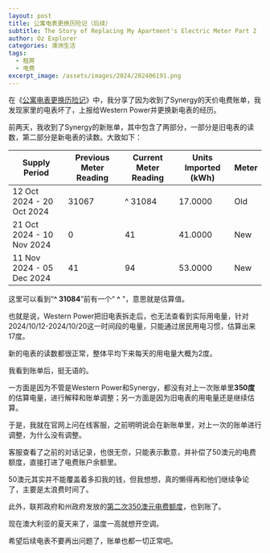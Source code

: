 ```yaml
---
layout: post
title: 公寓电表更换历险记（后续）
subtitle: The Story of Replacing My Apartment's Electric Meter Part 2
author: Oz Explorer
categories: 澳洲生活
tags:
  - 租房
  - 电费
excerpt_image: /assets/images/2024/202406191.png
---
```

在《[公寓电表更换历险记](https://www.ozexplorers.com/澳洲生活/2024/10/22/the-story-of-replacing-my-apartments-electric-meter.html)》中，我分享了因为收到了Synergy的天价电费账单，我发现家里的电表坏了，上报给Western Power并更换新电表的经历。

前两天，我收到了Synergy的新账单，其中包含了两部分，一部分是旧电表的读数，第二部分是新电表的读数。大致如下：

| Supply Period             | Previous Meter Reading | Current Meter Reading | Units Imported (kWh) | Meter |
| ------------------------- | ---------------------- | --------------------- | -------------------- | ----- |
| 12 Oct 2024 - 20 Oct 2024 | 31067                  | ^ 31084               | 17.0000              | Old   |
| 21 Oct 2024 - 10 Nov 2024 | 0                      | 41                    | 41.0000              | New   |
| 11 Nov 2024 - 05 Dec 2024 | 41                     | 94                    | 53.0000              | New   |

这里可以看到“**^ 31084**”前有一个“ **^** "，意思就是估算值。

也就是说，Western Power把旧电表拆走后，也无法查看到实际用电量，针对2024/10/12-2024/10/20这一时间段的电量，只能通过居民用电习惯，估算出来17度。

新的电表的读数都很正常，整体平均下来每天的用电量大概为2度。

我看到账单后，挺无语的。

一方面是因为不管是Western Power和Synergy，都没有对上一次账单里**350度**的估算电量，进行解释和账单调整；另一方面是因为旧电表的用电量还是继续估算。

于是，我就在官网上问在线客服，之前明明说会在新账单里，对上一次的账单进行调整，为什么没有调整。

客服查看了之前的对话记录，也很无奈，只能表示歉意，并补偿了50澳元的电费额度，直接打进了电费账户余额里。

50澳元其实并不能覆盖着多扣我的钱，但我想想，真的懒得再和他们继续争论了，主要是太浪费时间了。

此外，联邦政府和州政府发放的[第二次350澳元电费额度](https://www.ozexplorers.com/羊毛攻略/2024/05/18/700-dollars-energy-rebates-for-every-household-in-wa.html)，也到账了。

现在澳大利亚的夏天来了，温度一高就想开空调。

希望后续电表不要再出问题了，账单也都一切正常吧。

